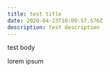 ```yaml
---
title: test title
date: 2020-04-23T10:09:57.576Z
description: test description
---
```

test body

lorem ipsum